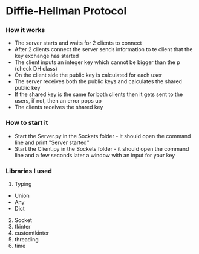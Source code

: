 # Diffie-Hellman Protocol

### How it works

- The server starts and waits for 2 clients to connect
- After 2 clients connect the server sends information to te client that the key exchange has started
- The client inputs an integer key which cannot be bigger than the p (check DH class)
- On the client side the public key is calculated for each user
- The server receives both the public keys and calculates the shared public key
- If the shared key is the same for both clients then it gets sent to the users, if not, then an error pops up
- The clients receives the shared key

### How to start it

- Start the Server.py in the Sockets folder - it should open the command line and print "Server started"
- Start the Client.py in the Sockets folder - it should open the command line and a few seconds later a window with an input for your key

### Libraries I used
1. Typing
  - Union
  - Any
  - Dict
2. Socket
3. tkinter
4. customtkinter
5. threading
6. time
